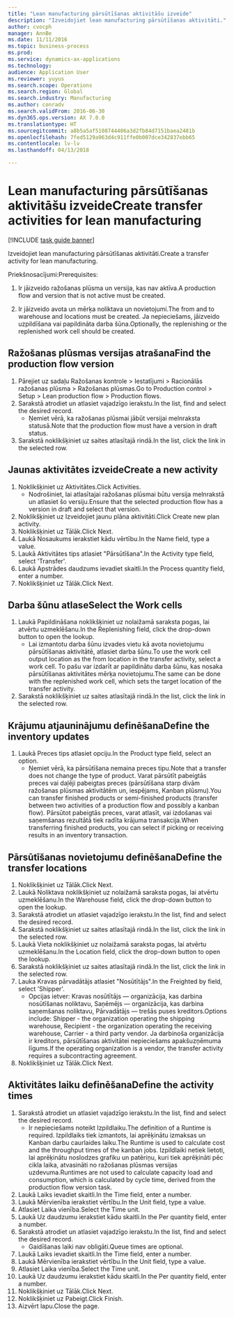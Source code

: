 ```yaml
--- 
title: "Lean manufacturing pārsūtīšanas aktivitāšu izveide"
description: "Izveidojiet lean manufacturing pārsūtīšanas aktivitāti."
author: cvocph
manager: AnnBe
ms.date: 11/11/2016
ms.topic: business-process
ms.prod: 
ms.service: dynamics-ax-applications
ms.technology: 
audience: Application User
ms.reviewer: yuyus
ms.search.scope: Operations
ms.search.region: Global
ms.search.industry: Manufacturing
ms.author: conradv
ms.search.validFrom: 2016-06-30
ms.dyn365.ops.version: AX 7.0.0
ms.translationtype: HT
ms.sourcegitcommit: a8b5a5af5108744406a3d2fb84d7151baea2481b
ms.openlocfilehash: 7fed5129a963d4c911ffe0b007dce342837ebb65
ms.contentlocale: lv-lv
ms.lasthandoff: 04/13/2018

---
```

# <a name="create-transfer-activities-for-lean-manufacturing"></a><span data-ttu-id="6a334-103">Lean manufacturing pārsūtīšanas aktivitāšu izveide</span><span class="sxs-lookup"><span data-stu-id="6a334-103">Create transfer activities for lean manufacturing</span></span>

[!INCLUDE [task guide banner](../../includes/task-guide-banner.md)]

<span data-ttu-id="6a334-104">Izveidojiet lean manufacturing pārsūtīšanas aktivitāti.</span><span class="sxs-lookup"><span data-stu-id="6a334-104">Create a transfer activity for lean manufacturing.</span></span> 

<span data-ttu-id="6a334-105">Priekšnosacījumi:</span><span class="sxs-lookup"><span data-stu-id="6a334-105">Prerequisites:</span></span> 

1. <span data-ttu-id="6a334-106">Ir jāizveido ražošanas plūsma un versija, kas nav aktīva.</span><span class="sxs-lookup"><span data-stu-id="6a334-106">A production flow and version that is not active must be created.</span></span>

2. <span data-ttu-id="6a334-107">Ir jāizveido avota un mērķa noliktava un novietojumi.</span><span class="sxs-lookup"><span data-stu-id="6a334-107">The from and to warehouse and locations must be created.</span></span> <span data-ttu-id="6a334-108">Ja nepieciešams, jāizveido uzpildīšana vai papildināta darba šūna.</span><span class="sxs-lookup"><span data-stu-id="6a334-108">Optionally, the replenishing or the replenished work cell should be created.</span></span>


## <a name="find-the-production-flow-version"></a><span data-ttu-id="6a334-109">Ražošanas plūsmas versijas atrašana</span><span class="sxs-lookup"><span data-stu-id="6a334-109">Find the production flow version</span></span>
1. <span data-ttu-id="6a334-110">Pārejiet uz sadaļu Ražošanas kontrole > Iestatījumi > Racionālās ražošanas plūsma > Ražošanas plūsmas.</span><span class="sxs-lookup"><span data-stu-id="6a334-110">Go to Production control > Setup > Lean production flow > Production flows.</span></span>
2. <span data-ttu-id="6a334-111">Sarakstā atrodiet un atlasiet vajadzīgo ierakstu.</span><span class="sxs-lookup"><span data-stu-id="6a334-111">In the list, find and select the desired record.</span></span>
    * <span data-ttu-id="6a334-112">Ņemiet vērā, ka ražošanas plūsmai jābūt versijai melnraksta statusā.</span><span class="sxs-lookup"><span data-stu-id="6a334-112">Note that the production flow must have a version in draft status.</span></span>  
3. <span data-ttu-id="6a334-113">Sarakstā noklikšķiniet uz saites atlasītajā rindā.</span><span class="sxs-lookup"><span data-stu-id="6a334-113">In the list, click the link in the selected row.</span></span>

## <a name="create-a-new-activity"></a><span data-ttu-id="6a334-114">Jaunas aktivitātes izveide</span><span class="sxs-lookup"><span data-stu-id="6a334-114">Create a new activity</span></span>
1. <span data-ttu-id="6a334-115">Noklikšķiniet uz Aktivitātes.</span><span class="sxs-lookup"><span data-stu-id="6a334-115">Click Activities.</span></span>
    * <span data-ttu-id="6a334-116">Nodrošiniet, lai atlasītajai ražošanas plūsmai būtu versija melnrakstā un atlasiet šo versiju.</span><span class="sxs-lookup"><span data-stu-id="6a334-116">Ensure that the selected production flow has a version in draft and select that version.</span></span>  
2. <span data-ttu-id="6a334-117">Noklikšķiniet uz Izveidojiet jaunu plāna aktivitāti.</span><span class="sxs-lookup"><span data-stu-id="6a334-117">Click Create new plan activity.</span></span>
3. <span data-ttu-id="6a334-118">Noklikšķiniet uz Tālāk.</span><span class="sxs-lookup"><span data-stu-id="6a334-118">Click Next.</span></span>
4. <span data-ttu-id="6a334-119">Laukā Nosaukums ierakstiet kādu vērtību.</span><span class="sxs-lookup"><span data-stu-id="6a334-119">In the Name field, type a value.</span></span>
5. <span data-ttu-id="6a334-120">Laukā Aktivitātes tips atlasiet "Pārsūtīšana".</span><span class="sxs-lookup"><span data-stu-id="6a334-120">In the Activity type field, select 'Transfer'.</span></span>
6. <span data-ttu-id="6a334-121">Laukā Apstrādes daudzums ievadiet skaitli.</span><span class="sxs-lookup"><span data-stu-id="6a334-121">In the Process quantity field, enter a number.</span></span>
7. <span data-ttu-id="6a334-122">Noklikšķiniet uz Tālāk.</span><span class="sxs-lookup"><span data-stu-id="6a334-122">Click Next.</span></span>

## <a name="select-the-work-cells"></a><span data-ttu-id="6a334-123">Darba šūnu atlase</span><span class="sxs-lookup"><span data-stu-id="6a334-123">Select the Work cells</span></span>
1. <span data-ttu-id="6a334-124">Laukā Papildināšana noklikšķiniet uz nolaižamā saraksta pogas, lai atvērtu uzmeklēšanu.</span><span class="sxs-lookup"><span data-stu-id="6a334-124">In the Replenishing field, click the drop-down button to open the lookup.</span></span>
    * <span data-ttu-id="6a334-125">Lai izmantotu darba šūnu izvades vietu kā avota novietojumu pārsūtīšanas aktivitātē, atlasiet darba šūnu.</span><span class="sxs-lookup"><span data-stu-id="6a334-125">To use the work cell output location as the from location in the transfer activity, select a work cell.</span></span> <span data-ttu-id="6a334-126">To pašu var izdarīt ar papildinātu darba šūnu, kas nosaka pārsūtīšanas aktivitātes mērķa novietojumu.</span><span class="sxs-lookup"><span data-stu-id="6a334-126">The same can be done with the replenished work cell, which sets the target location of the transfer activity.</span></span>  
2. <span data-ttu-id="6a334-127">Sarakstā noklikšķiniet uz saites atlasītajā rindā.</span><span class="sxs-lookup"><span data-stu-id="6a334-127">In the list, click the link in the selected row.</span></span>

## <a name="define-the-inventory-updates"></a><span data-ttu-id="6a334-128">Krājumu atjauninājumu definēšana</span><span class="sxs-lookup"><span data-stu-id="6a334-128">Define the inventory updates</span></span>
1. <span data-ttu-id="6a334-129">Laukā Preces tips atlasiet opciju.</span><span class="sxs-lookup"><span data-stu-id="6a334-129">In the Product type field, select an option.</span></span>
    * <span data-ttu-id="6a334-130">Ņemiet vērā, ka pārsūtīšana nemaina preces tipu.</span><span class="sxs-lookup"><span data-stu-id="6a334-130">Note that a transfer does not change the type of product.</span></span> <span data-ttu-id="6a334-131">Varat pārsūtīt pabeigtās preces vai daļēji pabeigtas preces (pārsūtīšana starp divām ražošanas plūsmas aktivitātēm un, iespējams, Kanban plūsmu).</span><span class="sxs-lookup"><span data-stu-id="6a334-131">You can transfer finished products or semi-finished products (transfer between two activities of a production flow and possibly a kanban flow).</span></span>     <span data-ttu-id="6a334-132">Pārsūtot pabeigtās preces, varat atlasīt, vai izdošanas vai saņemšanas rezultātā tiek radīta krājuma transakcija.</span><span class="sxs-lookup"><span data-stu-id="6a334-132">When transferring finished products, you can select if picking or receiving results in an inventory transaction.</span></span>  

## <a name="define-the-transfer-locations"></a><span data-ttu-id="6a334-133">Pārsūtīšanas novietojumu definēšana</span><span class="sxs-lookup"><span data-stu-id="6a334-133">Define the transfer locations</span></span>
1. <span data-ttu-id="6a334-134">Noklikšķiniet uz Tālāk.</span><span class="sxs-lookup"><span data-stu-id="6a334-134">Click Next.</span></span>
2. <span data-ttu-id="6a334-135">Laukā Noliktava noklikšķiniet uz nolaižamā saraksta pogas, lai atvērtu uzmeklēšanu.</span><span class="sxs-lookup"><span data-stu-id="6a334-135">In the Warehouse field, click the drop-down button to open the lookup.</span></span>
3. <span data-ttu-id="6a334-136">Sarakstā atrodiet un atlasiet vajadzīgo ierakstu.</span><span class="sxs-lookup"><span data-stu-id="6a334-136">In the list, find and select the desired record.</span></span>
4. <span data-ttu-id="6a334-137">Sarakstā noklikšķiniet uz saites atlasītajā rindā.</span><span class="sxs-lookup"><span data-stu-id="6a334-137">In the list, click the link in the selected row.</span></span>
5. <span data-ttu-id="6a334-138">Laukā Vieta noklikšķiniet uz nolaižamā saraksta pogas, lai atvērtu uzmeklēšanu.</span><span class="sxs-lookup"><span data-stu-id="6a334-138">In the Location field, click the drop-down button to open the lookup.</span></span>
6. <span data-ttu-id="6a334-139">Sarakstā noklikšķiniet uz saites atlasītajā rindā.</span><span class="sxs-lookup"><span data-stu-id="6a334-139">In the list, click the link in the selected row.</span></span>
7. <span data-ttu-id="6a334-140">Lauka Kravas pārvadātājs atlasiet "Nosūtītājs".</span><span class="sxs-lookup"><span data-stu-id="6a334-140">In the Freighted by field, select 'Shipper'.</span></span>
    * <span data-ttu-id="6a334-141">Opcijas ietver: Kravas nosūtītājs — organizācija, kas darbina nosūtīšanas noliktavu, Saņēmējs — organizācija, kas darbina saņemšanas noliktavu, Pārvadātājs — trešās puses kreditors.</span><span class="sxs-lookup"><span data-stu-id="6a334-141">Options include: Shipper - the organization operating the shipping warehouse, Recipient -  the organization operating the receiving warehouse, Carrier - a third party vendor.</span></span> <span data-ttu-id="6a334-142">Ja darbinoša organizācija ir kreditors, pārsūtīšanas aktivitātei nepieciešams apakšuzņēmuma līgums.</span><span class="sxs-lookup"><span data-stu-id="6a334-142">If the operating organization is a vendor, the transfer activity requires a subcontracting agreement.</span></span>  
8. <span data-ttu-id="6a334-143">Noklikšķiniet uz Tālāk.</span><span class="sxs-lookup"><span data-stu-id="6a334-143">Click Next.</span></span>

## <a name="define-the-activity-times"></a><span data-ttu-id="6a334-144">Aktivitātes laiku definēšana</span><span class="sxs-lookup"><span data-stu-id="6a334-144">Define the activity times</span></span>
1. <span data-ttu-id="6a334-145">Sarakstā atrodiet un atlasiet vajadzīgo ierakstu.</span><span class="sxs-lookup"><span data-stu-id="6a334-145">In the list, find and select the desired record.</span></span>
    * <span data-ttu-id="6a334-146">Ir nepieciešams noteikt Izpildlaiku.</span><span class="sxs-lookup"><span data-stu-id="6a334-146">The definition of a Runtime is required.</span></span> <span data-ttu-id="6a334-147">Izpildlaiks tiek izmantots, lai aprēķinātu izmaksas un Kanban darbu caurlaides laiku.</span><span class="sxs-lookup"><span data-stu-id="6a334-147">The Runtime is used to calculate cost and the throughput times of the kanban jobs.</span></span> <span data-ttu-id="6a334-148">Izpildlaiki netiek lietoti, lai aprēķinātu noslodzes grafiku un patēriņu, kuri tiek aprēķināti pēc cikla laika, atvasināti no ražošanas plūsmas versijas uzdevuma.</span><span class="sxs-lookup"><span data-stu-id="6a334-148">Runtimes are not used to calculate capacity load and consumption, which is calculated by cycle time, derived from the production flow version task.</span></span>  
2. <span data-ttu-id="6a334-149">Laukā Laiks ievadiet skaitli.</span><span class="sxs-lookup"><span data-stu-id="6a334-149">In the Time field, enter a number.</span></span>
3. <span data-ttu-id="6a334-150">Laukā Mērvienība ierakstiet vērtību.</span><span class="sxs-lookup"><span data-stu-id="6a334-150">In the Unit field, type a value.</span></span>
4. <span data-ttu-id="6a334-151">Atlasiet Laika vienība.</span><span class="sxs-lookup"><span data-stu-id="6a334-151">Select the Time unit.</span></span>
5. <span data-ttu-id="6a334-152">Laukā Uz daudzumu ierakstiet kādu skaitli.</span><span class="sxs-lookup"><span data-stu-id="6a334-152">In the Per quantity field, enter a number.</span></span>
6. <span data-ttu-id="6a334-153">Sarakstā atrodiet un atlasiet vajadzīgo ierakstu.</span><span class="sxs-lookup"><span data-stu-id="6a334-153">In the list, find and select the desired record.</span></span>
    * <span data-ttu-id="6a334-154">Gaidīšanas laiki nav obligāti.</span><span class="sxs-lookup"><span data-stu-id="6a334-154">Queue times are optional.</span></span>  
7. <span data-ttu-id="6a334-155">Laukā Laiks ievadiet skaitli.</span><span class="sxs-lookup"><span data-stu-id="6a334-155">In the Time field, enter a number.</span></span>
8. <span data-ttu-id="6a334-156">Laukā Mērvienība ierakstiet vērtību.</span><span class="sxs-lookup"><span data-stu-id="6a334-156">In the Unit field, type a value.</span></span>
9. <span data-ttu-id="6a334-157">Atlasiet Laika vienība.</span><span class="sxs-lookup"><span data-stu-id="6a334-157">Select the Time unit.</span></span>
10. <span data-ttu-id="6a334-158">Laukā Uz daudzumu ierakstiet kādu skaitli.</span><span class="sxs-lookup"><span data-stu-id="6a334-158">In the Per quantity field, enter a number.</span></span>
11. <span data-ttu-id="6a334-159">Noklikšķiniet uz Tālāk.</span><span class="sxs-lookup"><span data-stu-id="6a334-159">Click Next.</span></span>
12. <span data-ttu-id="6a334-160">Noklikšķiniet uz Pabeigt.</span><span class="sxs-lookup"><span data-stu-id="6a334-160">Click Finish.</span></span>
13. <span data-ttu-id="6a334-161">Aizvērt lapu.</span><span class="sxs-lookup"><span data-stu-id="6a334-161">Close the page.</span></span>


